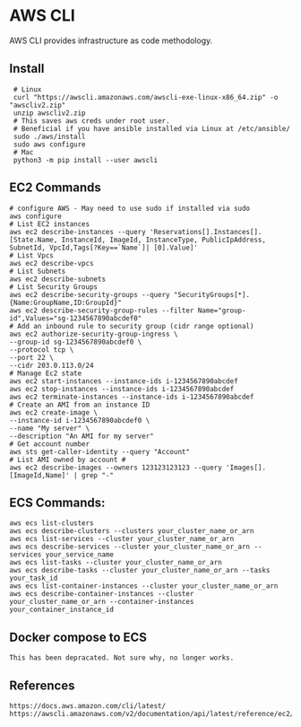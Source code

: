 AWS CLI
========

AWS CLI provides infrastructure as code methodology. 

Install
-------

     # Linux
     curl "https://awscli.amazonaws.com/awscli-exe-linux-x86_64.zip" -o "awscliv2.zip"
     unzip awscliv2.zip
     # This saves aws creds under root user.
     # Beneficial if you have ansible installed via Linux at /etc/ansible/ 
     sudo ./aws/install
     sudo aws configure
     # Mac
     python3 -m pip install --user awscli

EC2 Commands
--------------

    # configure AWS - May need to use sudo if installed via sudo 
    aws configure
    # List EC2 instances
    aws ec2 describe-instances --query 'Reservations[].Instances[].[State.Name, InstanceId, ImageId, InstanceType, PublicIpAddress, SubnetId, VpcId,Tags[?Key==`Name`]| [0].Value]' 
    # List Vpcs
    aws ec2 describe-vpcs
    # List Subnets
    aws ec2 describe-subnets
    # List Security Groups
    aws ec2 describe-security-groups --query "SecurityGroups[*].{Name:GroupName,ID:GroupId}"
    aws ec2 describe-security-group-rules --filter Name="group-id",Values="sg-1234567890abcdef0"
    # Add an inbound rule to security group (cidr range optional)
    aws ec2 authorize-security-group-ingress \
    --group-id sg-1234567890abcdef0 \
    --protocol tcp \
    --port 22 \
    --cidr 203.0.113.0/24
    # Manage Ec2 state
    aws ec2 start-instances --instance-ids i-1234567890abcdef
    aws ec2 stop-instances --instance-ids i-1234567890abcdef
    aws ec2 terminate-instances --instance-ids i-1234567890abcdef
    # Create an AMI from an instance ID
    aws ec2 create-image \
    --instance-id i-1234567890abcdef0 \
    --name "My server" \
    --description "An AMI for my server"
    # Get account number
    aws sts get-caller-identity --query "Account"
    # List AMI owned by account #
    aws ec2 describe-images --owners 123123123123 --query 'Images[].[ImageId,Name]' | grep "-"

ECS Commands:
-------------

    aws ecs list-clusters
    aws ecs describe-clusters --clusters your_cluster_name_or_arn
    aws ecs list-services --cluster your_cluster_name_or_arn
    aws ecs describe-services --cluster your_cluster_name_or_arn --services your_service_name
    aws ecs list-tasks --cluster your_cluster_name_or_arn
    aws ecs describe-tasks --cluster your_cluster_name_or_arn --tasks your_task_id
    aws ecs list-container-instances --cluster your_cluster_name_or_arn
    aws ecs describe-container-instances --cluster your_cluster_name_or_arn --container-instances your_container_instance_id

Docker compose to ECS
---------------------

    This has been depracated. Not sure why, no longer works. 

References
----------

    https://docs.aws.amazon.com/cli/latest/
    https://awscli.amazonaws.com/v2/documentation/api/latest/reference/ec2/index.html
